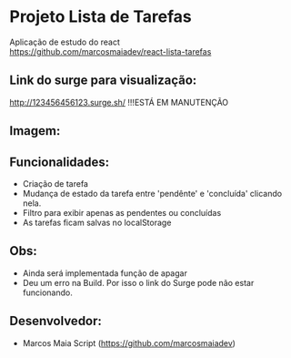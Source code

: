 # Projeto Lista de Tarefas
Aplicação de estudo do react  
https://github.com/marcosmaiadev/react-lista-tarefas

## Link do surge para visualização:
http://123456456123.surge.sh/  !!!ESTÁ EM MANUTENÇÃO

## Imagem: 


## Funcionalidades: 
- Criação de tarefa
- Mudança de estado da tarefa entre 'pendênte' e 'concluída' clicando nela.
- Filtro para exibir apenas as pendentes ou concluídas
- As tarefas ficam salvas no localStorage

## Obs: 
- Ainda será implementada função de apagar
- Deu um erro na Build. Por isso o link do Surge pode não estar funcionando.

## Desenvolvedor:
- Marcos Maia Script (https://github.com/marcosmaiadev)

